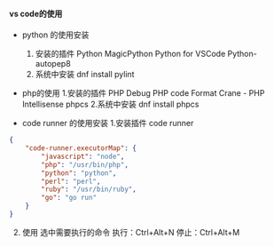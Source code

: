 #### vs code的使用

+ python 的使用安装
    1. 安装的插件
    Python
    MagicPython
    Python for VSCode
    Python-autopep8
    2. 系统中安装
    dnf install pylint


+ php的使用
    1.安装的插件
        PHP Debug
        PHP code Format
        Crane - PHP Intellisense
        phpcs
    2.系统中安装
    dnf install phpcs

+ code runner 的使用安装
1.安装插件 code runner
``` tasks.json
{
    "code-runner.executorMap": {
        "javascript": "node",
        "php": "/usr/bin/php",
        "python": "python",
        "perl": "perl",
        "ruby": "/usr/bin/ruby",
        "go": "go run"
    }
}
```
2. 使用
选中需要执行的命令
执行：Ctrl+Alt+N
停止：Ctrl+Alt+M